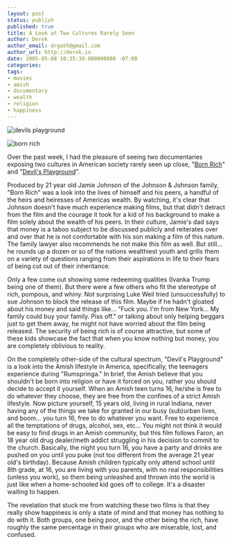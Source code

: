 ```yaml
---
layout: post
status: publish
published: true
title: A Look at Two Cultures Rarely Seen
author: Derek
author_email: drgath@gmail.com
author_url: http://derek.io
date: 2005-05-08 10:35:39.000000000 -07:00
categories:
tags:
- movies
- amish
- documentary
- wealth
- religion
- happiness
---
```

![devils playground](http://ia.media-imdb.com/images/M/MV5BNDc2MzAzNjI0NF5BMl5BanBnXkFtZTcwODc5NjAyMQ@@._V1_SY317_CR4,0,214,317_.jpg "devils playground")

![born rich](http://upload.wikimedia.org/wikipedia/en/thumb/6/65/BornRich_PH611386_lg.jpg/220px-BornRich_PH611386_lg.jpg "born rich")

Over the past week, I had the pleasure of seeing two documentaries exposing two cultures in American society rarely seen up close, "[Born Rich](http://www.imdb.com/title/tt0342143/)" and "[Devil's Playground](http://www.imdb.com/title/tt0293088/)".

Produced by 21 year old Jamie Johnson of the Johnson &amp; Johnson family, "Born Rich" was a look into the lives of himself and his peers, a handful of the heirs and heiresses of Americas wealth.  By watching, it's clear that Johnson doesn't have much experience making films, but that didn't detract from the film and the courage it took for a kid of his background to make a film solely about the wealth of his peers.  In their culture, Jamie's dad says that money is a taboo subject to be discussed publicly and reiterates over and over that he is not comfortable with his son making a film of this nature.  The family lawyer also recommends he not make this film as well.  But still... he rounds up a dozen or so of the nations wealthiest youth and grills them on a variety of questions ranging from their aspirations in life to their fears of being cut out of their inheritance.

<!-- more -->

Only a few come out showing some redeeming qualities (Ivanka Trump being one of them).  But there were a few others who fit the stereotype of rich, pompous, and whiny.  Not surprising Luke Weil tried (unsuccessfully) to sue Johnson to block the release of this film.  Maybe if he hadn't gloated about his money and said things like...  "Fuck you. I'm from New York... My family could buy your family. Piss off." or talking about only helping beggars just to get them away, he might not have worried about the film being released.   The security of being rich is of course attractive, but some of these kids showcase the fact that when you know nothing but money, you are completely oblivious to reality.

On the completely other-side of the cultural spectrum, "Devil's Playground" is a look into the Amish lifestyle in America, specifically, the teenagers experience during "Rumspringa."  In brief, the Amish believe that you shouldn't be born into religion or have it forced on you, rather you should decide to accept it yourself.  When an Amish teen turns 16, he/she is free to do whatever they choose, they are free from the confines of a strict Amish lifestyle.  Now picture yourself, 15 years old, living in rural Indiana, never having any of the things we take for granted in our busy (sub)urban lives, and boom... you turn 16, free to do whatever you want.  Free to experience all the temptations of drugs, alcohol, sex, etc...  You might not think it would be easy to find drugs in an Amish community, but this film follows Faron, an 18 year old drug dealer/meth addict struggling in his decision to commit to the church.  Basically, the night you turn 16, you have a party and drinks are pushed on you until you puke (not too different from the average 21 year old's birthday).  Because Amish children typically only attend school until 8th grade, at 16, you are living with you parents, with no real responsibilities (unless you work), so them being unleashed and thrown into the world is just like when a home-schooled kid goes off to college.  It's a disaster waiting to happen.

The revelation that stuck me from watching these two films is that they really show happiness is only a state of mind and that money has nothing to do with it.  Both groups, one being poor, and the other being the rich, have roughly the same percentage in their groups who are miserable, lost, and confused.

